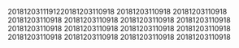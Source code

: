 2018120311191220181203110918
20181203110918
20181203110918
20181203110918
20181203110918
20181203110918
20181203110918
20181203110918
20181203110918
20181203110918
20181203110918
20181203110918
20181203110918
20181203110918
20181203110918
